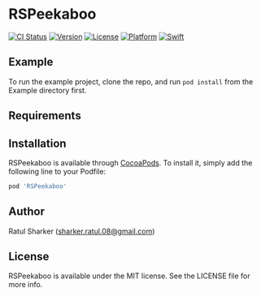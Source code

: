 # RSPeekaboo

[![CI Status](https://api.travis-ci.org/ratulSharker/RSPeekaboo.svg?branch=release)](https://travis-ci.org/sharker.ratul.08@gmail.com/RSPeekaboo)
[![Version](https://img.shields.io/cocoapods/v/RSPeekaboo.svg?style=flat)](https://cocoapods.org/pods/RSPeekaboo)
[![License](https://img.shields.io/cocoapods/l/RSPeekaboo.svg?style=flat)](https://cocoapods.org/pods/RSPeekaboo)
[![Platform](https://img.shields.io/cocoapods/p/RSPeekaboo.svg?style=flat)](https://cocoapods.org/pods/RSPeekaboo)
[![Swift](https://img.shields.io/badge/Swift-5.2-orange.svg)](https://swift.org)

## Example

To run the example project, clone the repo, and run `pod install` from the Example directory first.

## Requirements

## Installation

RSPeekaboo is available through [CocoaPods](https://cocoapods.org). To install
it, simply add the following line to your Podfile:

```ruby
pod 'RSPeekaboo'
```

## Author

Ratul Sharker (sharker.ratul.08@gmail.com)

## License

RSPeekaboo is available under the MIT license. See the LICENSE file for more info.
